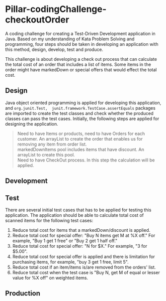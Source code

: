 # Pillar-codingChallenge-checkoutOrder
A coding challenge for creating a Test-Driven Development application in Java. Based on my understanding of Kata Problem
 Solving and programming, four steps should be taken in developing an application with this method, design, develop, 
 test and produce.

This challenge is about developing a check out process that can calculate the total cost of an order that includes a 
list of items. Some items in the order might have markedDown or special offers that would effect the total cost. 

Design
------------------------------------------------------------------------------------------------------------------------
Java object oriented programming is applied for developing this application, and ``org.junit.Test, 
junit.framework.TestCase.assertEquals`` packages are imported to create the test classes and check whether the produced
classes can pass the test cases.
Initially, the following steps are applied for designing the application.

> Need to have Items or products, need to have Orders for each customer. An arrayList to create the order that enables 
us for removing any item from order list.\
> markedDownItems pool includes items that have discount. An arrayList to create this pool.\
> Need to have CheckOut process. In this step the calculation will be applied.
>

Development
------------------------------------------------------------------------------------------------------------------------

Test
------------------------------------------------------------------------------------------------------------------------
There are several initial test cases that has to be applied for testing this application. The application should be able
to calculate total cost of scanned items for the following test cases:
1. Reduce total cost for items that a markedDown/discount is applied.
2. Reduce total cost for special offer: "Buy N items get M at %X off." 
    For example, "Buy 1 get 1 free" or "Buy 2 get 1 half off."
3. Reduce total cost for special offer: "N for $X." For example, "3 for $5.00".
4. Reduce total cost for special offer is applied and there is limitation for purchasing items, for example, "buy 3 get 
1 free, limit 5".
5. Reduce total cost if an item/items is/are removed from the orders' list.
6. Reduce total cost when the test case is "Buy N, get M of equal or lesser value for %X off" on weighted items.

Production
------------------------------------------------------------------------------------------------------------------------
